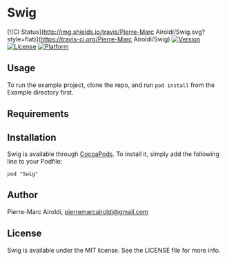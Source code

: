 # Swig

[![CI Status](http://img.shields.io/travis/Pierre-Marc Airoldi/Swig.svg?style=flat)](https://travis-ci.org/Pierre-Marc Airoldi/Swig)
[![Version](https://img.shields.io/cocoapods/v/Swig.svg?style=flat)](http://cocoadocs.org/docsets/Swig)
[![License](https://img.shields.io/cocoapods/l/Swig.svg?style=flat)](http://cocoadocs.org/docsets/Swig)
[![Platform](https://img.shields.io/cocoapods/p/Swig.svg?style=flat)](http://cocoadocs.org/docsets/Swig)

## Usage

To run the example project, clone the repo, and run `pod install` from the Example directory first.

## Requirements

## Installation

Swig is available through [CocoaPods](http://cocoapods.org). To install
it, simply add the following line to your Podfile:

    pod "Swig"

## Author

Pierre-Marc Airoldi, pierremarcairoldi@gmail.com

## License

Swig is available under the MIT license. See the LICENSE file for more info.

